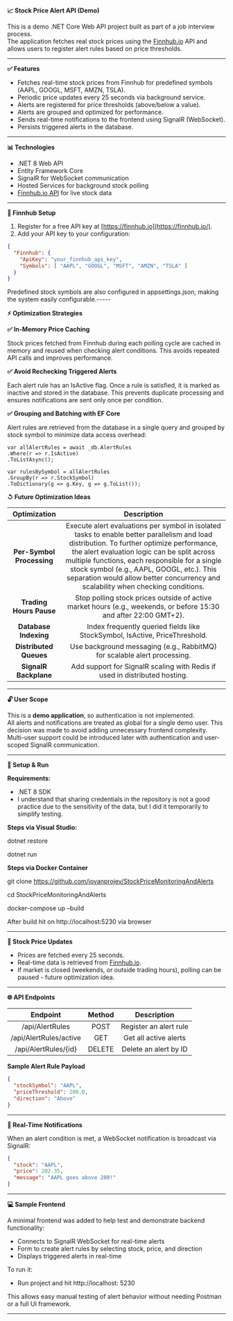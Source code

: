 **📈 Stock Price Alert API (Demo)**

This is a demo .NET Core Web API project built as part of a job interview process.\
The application fetches real stock prices using the [Finnhub.io](https://finnhub.io/) API and allows users to register alert rules based on price thresholds.

-----
**✅ Features**

- Fetches real-time stock prices from Finnhub for predefined symbols (AAPL, GOOGL, MSFT, AMZN, TSLA).
- Periodic price updates every 25 seconds via background service.
- Alerts are registered for price thresholds (above/below a value).
- Alerts are grouped and optimized for performance.
- Sends real-time notifications to the frontend using SignalR (WebSocket).
- Persists triggered alerts in the database.
-----
**📊 Technologies**

- .NET 8 Web API
- Entity Framework Core 
- SignalR for WebSocket communication
- Hosted Services for background stock polling
- [Finnhub.io API](https://finnhub.io/) for live stock data
-----
**🔐 Finnhub Setup**

1. Register for a free API key at [https://finnhub.io](https://finnhub.io/).
1. Add your API key to your configuration:

```json
{
  "Finnhub": {
    "ApiKey": "your_finnhub_api_key",
    "Symbols": [ "AAPL", "GOOGL", "MSFT", "AMZN", "TSLA" ]
  }
}
```

Predefined stock symbols are also configured in appsettings.json, making the system easily configurable.-----

**⚡ Optimization Strategies**

**✅ In-Memory Price Caching**

Stock prices fetched from Finnhub during each polling cycle are cached in memory and reused when checking alert conditions. This avoids repeated API calls and improves performance.

**✅ Avoid Rechecking Triggered Alerts**

Each alert rule has an IsActive flag. Once a rule is satisfied, it is marked as inactive and stored in the database. This prevents duplicate processing and ensures notifications are sent only once per condition.

**✅ Grouping and Batching with EF Core**

Alert rules are retrieved from the database in a single query and grouped by stock symbol to minimize data access overhead:

```
var allAlertRules = await _db.AlertRules
.Where(r => r.IsActive)
.ToListAsync();

var rulesBySymbol = allAlertRules
.GroupBy(r => r.StockSymbol)
.ToDictionary(g => g.Key, g => g.ToList());
```

**↺ Future Optimization Ideas**

|**Optimization**|**Description**|
| :-: | :-: |
|**Per-Symbol Processing**|Execute alert evaluations per symbol in isolated tasks to enable better parallelism and load distribution. To further optimize performance, the alert evaluation logic can be split across multiple functions, each responsible for a single stock symbol (e.g., AAPL, GOOGL, etc.). This separation would allow better concurrency and scalability when checking conditions.|
|**Trading Hours Pause**|Stop polling stock prices outside of active market hours (e.g., weekends, or before 15:30 and after 22:00 GMT+2).|
|**Database Indexing**|Index frequently queried fields like StockSymbol, IsActive, PriceThreshold.|
|**Distributed Queues**|Use background messaging (e.g., RabbitMQ) for scalable alert processing.|
|**SignalR Backplane**|Add support for SignalR scaling with Redis if used in distributed hosting.|

-----
**🔓 User Scope**

This is a **demo application**, so authentication is not implemented.\
All alerts and notifications are treated as global for a single demo user. This decision was made to avoid adding unnecessary frontend complexity.\
Multi-user support could be introduced later with authentication and user-scoped SignalR communication.

-----
**🚀 Setup & Run**

**Requirements:**

- .NET 8 SDK
- I understand that sharing credentials in the repository is not a good practice due to the sensitivity of the data, but I did it temporarily to simplify testing.

**Steps via Visual Studio:**

dotnet restore

dotnet run

**Steps via Docker Container**

git clone https://github.com/jovanprojev/StockPriceMonitoringAndAlerts

cd StockPriceMonitoringAndAlerts

docker-compose up –build

After build hit on http://localhost:5230 via browser

-----
**🌊 Stock Price Updates**

- Prices are fetched every 25 seconds.
- Real-time data is retrieved from [Finnhub.io](https://finnhub.io/).
- If market is closed (weekends, or outside trading hours), polling can be paused - future optimization idea.
-----
**🌐 API Endpoints**

|**Endpoint**|**Method**|**Description**|
| :-: | :-: | :-: |
|/api/AlertRules|POST|Register an alert rule|
|/api/AlertRules/active|GET|Get all active alerts|
|/api/AlertRules/{id}|DELETE|Delete an alert by ID|

**Sample Alert Rule Payload**

```json
{
  "stockSymbol": "AAPL",
  "priceThreshold": 200.0,
  "direction": "Above"
}
```

-----
**📢 Real-Time Notifications**

When an alert condition is met, a WebSocket notification is broadcast via SignalR:

```json
{
  "stock": "AAPL",
  "price": 202.35,
  "message": "AAPL goes above 200!"
}
```

-----
**💻 Sample Frontend**

A minimal frontend was added to help test and demonstrate backend functionality:

- Connects to SignalR WebSocket for real-time alerts
- Form to create alert rules by selecting stock, price, and direction
- Displays triggered alerts in real-time

To run it:

- Run project and hit http://localhost: 5230

This allows easy manual testing of alert behavior without needing Postman or a full UI framework.

-----

